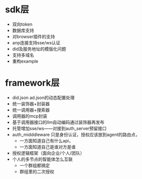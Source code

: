 # sdk层
 - 双向token
 - 数据库支持
 - 对browser插件的支持
 - anp连接支持sse/ws认证
 - did及服务地址的模版化问题
 - 支持多域名
 - 重构example
 
 
# framework层
 - did.json ad.json的动态配置处理
 - 统一装饰器+封装器
 - 统一调用器+搜索器
 - 调用器的mcp封装
 - 基于调用器接口的llm自动编码通过装饰器再发布
 - 托管增加sse/ws——对接到auth_server预留接口
 - auth_midddleware 只是身份认证，授权应该放到agent的路由点，
   - 一方面知道自己有什么api，
   - 一方面知道自己是谁对方是谁
 - 授权逻辑框架（面向企业/个人/团队）
 - 个人的多节点的智能体怎么互联
   - 一个群组都搞定
   - 群组里的二次授权